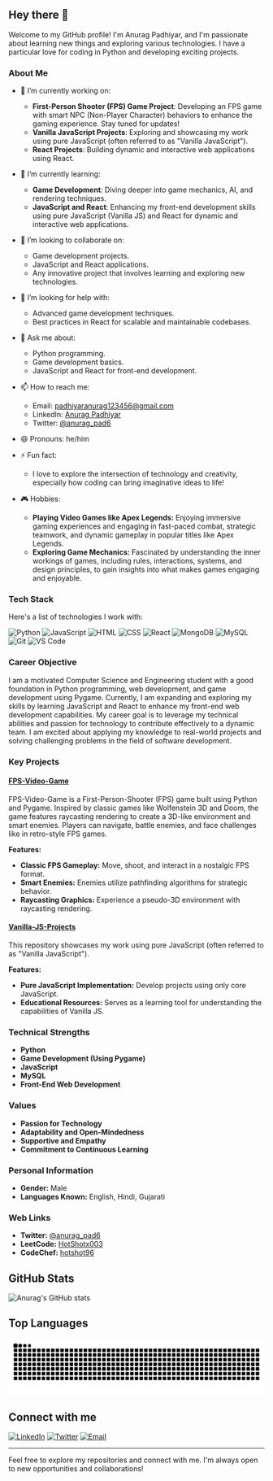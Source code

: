 ## Hey there 👋

Welcome to my GitHub profile! I'm Anurag Padhiyar, and I'm passionate about learning new things and exploring various technologies. I have a particular love for coding in Python and developing exciting projects.

### About Me
- 🔭 I’m currently working on:
  - **First-Person Shooter (FPS) Game Project**: Developing an FPS game with smart NPC (Non-Player Character) behaviors to enhance the gaming experience. Stay tuned for updates!
  - **Vanilla JavaScript Projects**: Exploring and showcasing my work using pure JavaScript (often referred to as "Vanilla JavaScript").
  - **React Projects**: Building dynamic and interactive web applications using React.

- 🌱 I’m currently learning:
  - **Game Development**: Diving deeper into game mechanics, AI, and rendering techniques.
  - **JavaScript and React**: Enhancing my front-end development skills using pure JavaScript (Vanilla JS) and React for dynamic and interactive web applications.

- 👯 I’m looking to collaborate on:
  - Game development projects.
  - JavaScript and React applications.
  - Any innovative project that involves learning and exploring new technologies.

- 🤔 I’m looking for help with:
  - Advanced game development techniques.
  - Best practices in React for scalable and maintainable codebases.

- 💬 Ask me about:
  - Python programming.
  - Game development basics.
  - JavaScript and React for front-end development.

- 📫 How to reach me:
  - Email: [padhiyaranurag123456@gmail.com](mailto:padhiyaranurag123456@gmail.com)
  - LinkedIn: [Anurag Padhiyar](https://www.linkedin.com/in/anurag-padhiyar-149210257)
  - Twitter: [@anurag_pad6](https://x.com/anurag_pad6)

- 😄 Pronouns: he/him

- ⚡ Fun fact:
  - I love to explore the intersection of technology and creativity, especially how coding can bring imaginative ideas to life!

- 🎮 Hobbies:
  - **Playing Video Games like Apex Legends:** Enjoying immersive gaming experiences and engaging in fast-paced combat, strategic teamwork, and dynamic gameplay in popular titles like Apex Legends.
  - **Exploring Game Mechanics:** Fascinated by understanding the inner workings of games, including rules, interactions, systems, and design principles, to gain insights into what makes games engaging and enjoyable.

### Tech Stack
Here's a list of technologies I work with:

<p align="left">
  <img src="https://img.shields.io/badge/-Python-3776AB?style=for-the-badge&logo=Python&logoColor=white" alt="Python"/>
  <img src="https://img.shields.io/badge/-JavaScript-F7DF1E?style=for-the-badge&logo=JavaScript&logoColor=black" alt="JavaScript"/>
  <img src="https://img.shields.io/badge/-HTML-E34F26?style=for-the-badge&logo=HTML5&logoColor=white" alt="HTML"/>
  <img src="https://img.shields.io/badge/-CSS-1572B6?style=for-the-badge&logo=CSS3&logoColor=white" alt="CSS"/>
  <img src="https://img.shields.io/badge/-React-61DAFB?style=for-the-badge&logo=React&logoColor=black" alt="React"/>
  <img src="https://img.shields.io/badge/-MongoDB-47A248?style=for-the-badge&logo=MongoDB&logoColor=white" alt="MongoDB"/>
  <img src="https://img.shields.io/badge/-MySQL-4479A1?style=for-the-badge&logo=MySQL&logoColor=white" alt="MySQL"/>
  <img src="https://img.shields.io/badge/-Git-F05032?style=for-the-badge&logo=Git&logoColor=white" alt="Git"/>
  <img src="https://img.shields.io/badge/-VS%20Code-007ACC?style=for-the-badge&logo=Visual%20Studio%20Code&logoColor=white" alt="VS Code"/>
</p>

### Career Objective
I am a motivated Computer Science and Engineering student with a good foundation in Python programming, web development, and game development using Pygame. Currently, I am expanding and exploring my skills by learning JavaScript and React to enhance my front-end web development capabilities. My career goal is to leverage my technical abilities and passion for technology to contribute effectively to a dynamic team. I am excited about applying my knowledge to real-world projects and solving challenging problems in the field of software development.

### Key Projects
#### [FPS-Video-Game](https://github.com/HotShot003/FPS-Video-Game)
FPS-Video-Game is a First-Person-Shooter (FPS) game built using Python and Pygame. Inspired by classic games like Wolfenstein 3D and Doom, the game features raycasting rendering to create a 3D-like environment and smart enemies. Players can navigate, battle enemies, and face challenges like in retro-style FPS games.

**Features:**
- **Classic FPS Gameplay:** Move, shoot, and interact in a nostalgic FPS format.
- **Smart Enemies:** Enemies utilize pathfinding algorithms for strategic behavior.
- **Raycasting Graphics:** Experience a pseudo-3D environment with raycasting rendering.

#### [Vanilla-JS-Projects](https://github.com/HotShot003/Vanilla-JavaScript-Projects)
This repository showcases my work using pure JavaScript (often referred to as "Vanilla JavaScript").

**Features:**
- **Pure JavaScript Implementation:** Develop projects using only core JavaScript.
- **Educational Resources:** Serves as a learning tool for understanding the capabilities of Vanilla JS.

### Technical Strengths
- **Python**
- **Game Development (Using Pygame)**
- **JavaScript**
- **MySQL**
- **Front-End Web Development**

### Values
- **Passion for Technology**
- **Adaptability and Open-Mindedness**
- **Supportive and Empathy**
- **Commitment to Continuous Learning**

### Personal Information
- **Gender:** Male
- **Languages Known:** English, Hindi, Gujarati

### Web Links
- **Twitter:** [@anurag_pad6](https://x.com/anurag_pad6)
- **LeetCode:** [HotShotx003](https://leetcode.com/u/HotShotx003/)
- **CodeChef:** [hotshot96](https://www.codechef.com/users/hotshot96)

## GitHub Stats
![Anurag's GitHub stats](https://github-readme-stats.vercel.app/api?username=HotShot003&show_icons=true&theme=radical)

## Top Languages
![Snake animation](https://github.com/HotShot003/HotShot003/blob/output/github-contribution-grid-snake.svg)


## Connect with me
[![LinkedIn](https://img.shields.io/badge/-LinkedIn-blue?style=flat&logo=Linkedin&logoColor=white)](https://www.linkedin.com/in/anurag-padhiyar-149210257)
[![Twitter](https://img.shields.io/badge/-Twitter-blue?style=flat&logo=Twitter&logoColor=white)](https://x.com/anurag_pad6)
[![Email](https://img.shields.io/badge/-Email-blue?style=flat&logo=Gmail&logoColor=white)](mailto:padhiyaranurag123456@gmail.com)

---

Feel free to explore my repositories and connect with me. I'm always open to new opportunities and collaborations!

